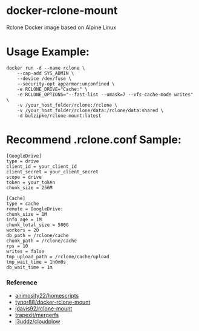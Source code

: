 # docker-rclone-mount
Rclone Docker image based on Alpine Linux

# Usage Example:
    docker run -d --name rclone \
        --cap-add SYS_ADMIN \
        --device /dev/fuse \
        --security-opt apparmor:unconfined \
        -e RCLONE_DRIVE="Cache:" \
        -e RCLONE_OPTIONS="--fast-list --umask=7 --vfs-cache-mode writes" \
        -v /your_host_folder/rclone:/rclone \
        -v /your_host_folder/rclone/data:/rclone/data:shared \
        -d bulzipke/rclone-mount:latest

# Recommend .rclone.conf Sample:
    [GoogleDrive]
    type = drive
    client_id = your_client_id
    client_secret = your_client_secret
    scope = drive
    token = your_token
    chunk_size = 256M
    
    [Cache]
    type = cache
    remote = GoogleDrive:
    chunk_size = 1M
    info_age = 1M
    chunk_total_size = 500G
    workers = 20
    db_path = /rclone/cache
    chunk_path = /rclone/cache
    rps = 10
    writes = false
    tmp_upload_path = /rclone/cache/upload
    tmp_wait_time = 1h0m0s
    db_wait_time = 1m
    
### Reference   
* [animosity22/homescripts][0]
* [tynor88/docker-rclone-mount][1]
* [jdavis92/rclone-mount][2]
* [trapexit/mergerfs][3]
* [l3uddz/cloudplow][4]

[0]: https://github.com/animosity22/homescripts
[1]: https://github.com/tynor88/docker-rclone-mount
[2]: https://github.com/jdavis92/rclone-mount
[3]: https://github.com/trapexit/mergerfs 
[4]: https://github.com/l3uddz/cloudplow

